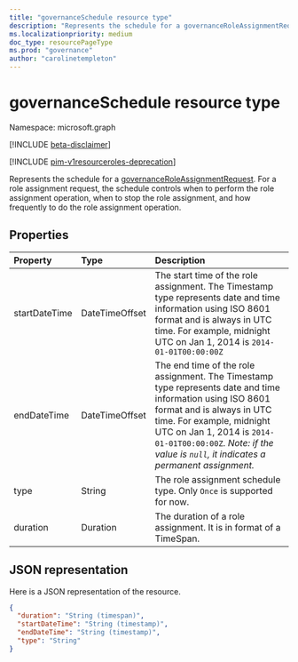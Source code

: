 ```yaml
---
title: "governanceSchedule resource type"
description: "Represents the schedule for a governanceRoleAssignmentRequest. For a role assignment request, the schedule controls when to perform the role assignment operation, when to stop the role assignment, and how frequently to do the role assignment operation. "
ms.localizationpriority: medium
doc_type: resourcePageType
ms.prod: "governance"
author: "carolinetempleton"
---
```


# governanceSchedule resource type

Namespace: microsoft.graph

[!INCLUDE [beta-disclaimer](../../includes/beta-disclaimer.md)]

[!INCLUDE [pim-v1resourceroles-deprecation](../../includes/pim-v1aadroles-deprecation.md)]

Represents the schedule for a [governanceRoleAssignmentRequest](../resources/governanceroleassignmentrequest.md). For a role assignment request, the schedule controls when to perform the role assignment operation, when to stop the role assignment, and how frequently to do the role assignment operation.



## Properties
| Property	   | Type	|Description|
|:---------------|:--------|:----------|
|startDateTime|DateTimeOffset|The start time of the role assignment. The Timestamp type represents date and time information using ISO 8601 format and is always in UTC time. For example, midnight UTC on Jan 1, 2014 is `2014-01-01T00:00:00Z`|
|endDateTime|DateTimeOffset|The end time of the role assignment. The Timestamp type represents date and time information using ISO 8601 format and is always in UTC time. For example, midnight UTC on Jan 1, 2014 is `2014-01-01T00:00:00Z`. *Note: if the value is `null`, it indicates a permanent assignment.*|
|type|String|The role assignment schedule type. Only `Once` is supported for now.
|duration|Duration|The duration of a role assignment. It is in format of a TimeSpan.|

## JSON representation

Here is a JSON representation of the resource.

<!-- {
  "blockType": "resource",
  "optionalProperties": [

  ],
  "@odata.type": "microsoft.graph.governanceSchedule"
}-->

```json
{
  "duration": "String (timespan)",
  "startDateTime": "String (timestamp)",
  "endDateTime": "String (timestamp)",
  "type": "String"
}

```

<!-- uuid: 8fcb5dbc-d5aa-4681-8e31-b001d5168d79
2015-10-25 14:57:30 UTC -->
<!--
{
  "type": "#page.annotation",
  "description": "governanceSchedule",
  "keywords": "",
  "section": "documentation",
  "tocPath": "",
  "suppressions": []
}
-->


